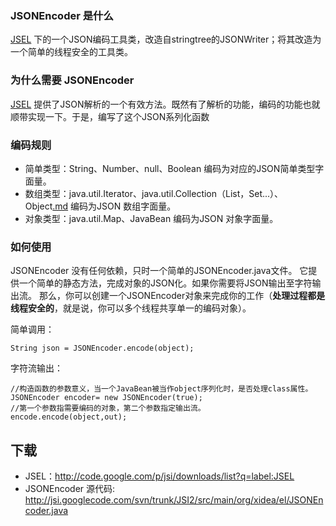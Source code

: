 ### JSONEncoder 是什么 ###
[JSEL](http://code.google.com/p/jsi/wiki/JSEL) 下的一个JSON编码工具类，改造自stringtree的JSONWriter；将其改造为一个简单的线程安全的工具类。

### 为什么需要 JSONEncoder ###
[JSEL](http://code.google.com/p/jsi/wiki/JSEL) 提供了JSON解析的一个有效方法。既然有了解析的功能，编码的功能也就顺带实现一下。于是，编写了这个JSON系列化函数

### 编码规则 ###
  * 简单类型：String、Number、null、Boolean 编码为对应的JSON简单类型字面量。
  * 数组类型：java.util.Iterator、java.util.Collection（List，Set...）、Object[.md](.md) 编码为JSON 数组字面量。
  * 对象类型：java.util.Map、JavaBean 编码为JSON 对象字面量。


### 如何使用 ###
JSONEncoder 没有任何依赖，只时一个简单的JSONEncoder.java文件。
它提供一个简单的静态方法，完成对象的JSON化。如果你需要将JSON输出至字符输出流。
那么，你可以创建一个JSONEncoder对象来完成你的工作（**处理过程都是线程安全的**，就是说，你可以多个线程共享单一的编码对象）。

简单调用：
```
String json = JSONEncoder.encode(object);
```

字符流输出：
```
//构造函数的参数意义，当一个JavaBean被当作object序列化时，是否处理class属性。
JSONEncoder encoder= new JSONEncoder(true);
//第一个参数指需要编码的对象，第二个参数指定输出流。
encode.encode(object,out);
```


## 下载 ##
  * JSEL：http://code.google.com/p/jsi/downloads/list?q=label:JSEL
  * JSONEncoder 源代码: http://jsi.googlecode.com/svn/trunk/JSI2/src/main/org/xidea/el/JSONEncoder.java
